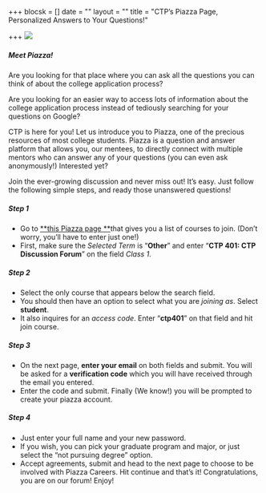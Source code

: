 +++
blocsk = []
date = ""
layout = ""
title = "CTP’s Piazza Page, Personalized Answers to Your Questions!"

+++
![](https://ctp-ethiopia-prod.s3.amazonaws.com/static/c1a16455878527a25d9c0619f8cb87d6%20b09dd862bde0424da28cbc09781cf57e%209b4cf382d8a5e11fa2e00712efca852b%2046db7b7adca681c42f97dc84fc5cb14a%20e611d36c36d787e48ecb747c7ce62f55%20bdc1d32351941455f38961b65b4da8a06f1e8de7bc4feff591734fefad83a49ce9acf2993935740bf9f1724120b884196e15c001bba5b0fe59b2356ff15256f1bb91d4e7eca27a5ef2e1ad68ef58a1c1/v3/2020/10/07073531/piazza-icon.png)

##### Meet Piazza!

Are you looking for that place where you can ask all the questions you can think of about the college application process?

Are you looking for an easier way to access lots of information about the college application process instead of tediously searching for your questions on Google?

CTP is here for you! Let us introduce you to Piazza, one of the precious resources of most college students. Piazza is a question and answer platform that allows you, our mentees, to directly connect with multiple mentors who can answer any of your questions (you can even ask anonymously!) Interested yet?

​Join the ever-growing discussion and never miss out! It’s easy. Just follow the following simple steps, and ready those unanswered questions!

##### Step 1

* Go to [**this Piazza page **](https://piazza.com/counseling_and_test_preparation_ctp "Piazza Link")that gives you a list of courses to join. (Don’t worry, you’ll have to enter just one!)
* First, make sure the _Selected Term_ is “**Other**” and enter “**CTP 401: CTP Discussion Forum**” on the field _Class 1_.

##### Step 2

* Select the only course that appears below the search field.
* You should then have an option to select what you are _joining as_. Select **student**.
* It also inquires for an _access code_. Enter “**ctp401**” on that field and hit join course.

##### Step 3

* On the next page, **enter your email** on both fields and submit. You will be asked for a **verification code** which you will have received through the email you entered.
* Enter the code and submit. Finally (We know!) you will be prompted to create your piazza account.

##### Step 4

* Just enter your full name and your new password.
* If you wish, you can pick your graduate program and major, or just select the “not pursuing degree” option.
* Accept agreements, submit and head to the next page to choose to be involved with Piazza Careers. Hit continue and that’s it! Congratulations, you are on our forum! Enjoy!